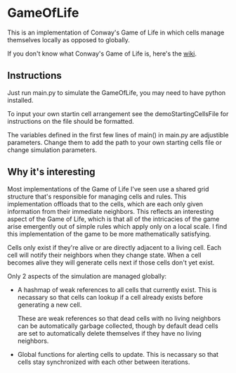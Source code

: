 
# GameOfLife

This is an implementation of Conway's Game of Life in which cells manage themselves locally as opposed to globally.

If you don't know what Conway's Game of Life is, here's the [wiki](https://conwaylife.com/wiki/Conway%27s_Game_of_Life).

## Instructions

Just run main.py to simulate the GameOfLife, you may need to have python installed. 

To input your own startin cell arrangement see the demoStartingCellsFile for instructions on the file should be formatted. 

The variables defined in the first few lines of main() in main.py are adjustible parameters. Change them to add the path to your own starting cells file or change simulation parameters.

## Why it's interesting

Most implementations of the Game of Life I've seen use a shared grid structure that's responsible for managing cells and rules. This implementation offloads that to the cells, which are each only given information from their immediate neighbors. This reflects an interesting aspect of the Game of Life, which is that all of the intricacies of the game arise emergently out of simple rules which apply only on a local scale. I find this implementation of the game to be more mathematically satisfying.

Cells only exist if they're alive or are directly adjacent to a living cell. Each cell will notify their neighbors when they change state. When a cell becomes alive they will generate cells next if those cells don't yet exist.

Only 2 aspects of the simulation are managed globally:
- A hashmap of weak references to all cells that currently exist. This is necassary so that cells can lookup if a cell already exists before generating a new cell. 

    These are weak references so that dead cells with no living neighbors can be automatically garbage collected, though by default dead cells are set to automatically delete themselves if they have no living neighbors.
- Global functions for alerting cells to update. This is necassary so that cells stay synchronized with each other between iterations.